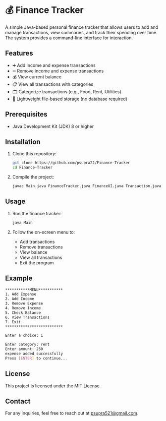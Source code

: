 # 💰 Finance Tracker
A simple Java-based personal finance tracker that allows users to add and manage transactions, view summaries, and track their spending over time. The system provides a command-line interface for interaction.

## Features
- ➕ Add income and expense transactions
- ➖ Remove income and expense transactions
- 💰 View current balance
- 📋 View all transactions with categories
- 🗂️ Categorize transactions (e.g., Food, Rent, Utilities)
- 💾 Lightweight file-based storage (no database required)

## Prerequisites
- Java Development Kit (JDK) 8 or higher

## Installation
1. Clone this repository:
   ```sh
   git clone https://github.com/psupra22/Finance-Tracker
   cd Finance-Tracker
   ```

2. Compile the project:
   ```sh
   javac Main.java FinanceTracker.java FinanceUI.java Transaction.java
   ```

## Usage
1. Run the finance tracker:
   ```sh
   java Main
   ```

2. Follow the on-screen menu to:
   - Add transactions
   - Remove transactions
   - View balance
   - View all transactions
   - Exit the program

## Example
```sh
***********MENU***********
1. Add Expense
2. Add Income
3. Remove Expense
4. Remove Income
5. Check Balance
6. View Transactions
7. Exit
**************************

Enter a choice: 1

Enter category: rent
Enter amount: 250
expense added successfully
Press [ENTER] to continue...
```

## License
This project is licensed under the MIT License.

## Contact
For any inquiries, feel free to reach out at psupra521@gmail.com.
